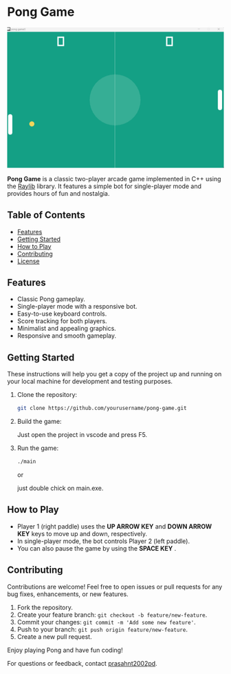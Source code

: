 
# Pong Game

![Pong Game Screenshot](pong-ss.png)

**Pong Game** is a classic two-player arcade game implemented in C++ using the [Raylib](https://www.raylib.com/) library. It features a simple bot for single-player mode and provides hours of fun and nostalgia.

## Table of Contents

- [Features](#features)
- [Getting Started](#getting-started)
- [How to Play](#how-to-play)
- [Contributing](#contributing)
- [License](#license)

## Features

- Classic Pong gameplay.
- Single-player mode with a responsive bot.
- Easy-to-use keyboard controls.
- Score tracking for both players.
- Minimalist and appealing graphics.
- Responsive and smooth gameplay.




## Getting Started

These instructions will help you get a copy of the project up and running on your local machine for development and testing purposes.

1. Clone the repository:

   ```bash
   git clone https://github.com/yourusername/pong-game.git
   ```

2. Build the game:

   Just open the project in vscode and press F5.

3. Run the game:

   ```bash
   ./main
   ```
   or

   just double chick on main.exe.

## How to Play

- Player 1 (right paddle) uses the **UP ARROW KEY** and **DOWN ARROW KEY** keys to move up and down, respectively.
- In single-player mode, the bot controls Player 2 (left paddle).
- You can also pause the game by using the **SPACE KEY** .

## Contributing

Contributions are welcome! Feel free to open issues or pull requests for any bug fixes, enhancements, or new features.

1. Fork the repository.
2. Create your feature branch: `git checkout -b feature/new-feature`.
3. Commit your changes: `git commit -m 'Add some new feature'`.
4. Push to your branch: `git push origin feature/new-feature`.
5. Create a new pull request.



Enjoy playing Pong and have fun coding!

For questions or feedback, contact [prasahnt2002pd](prashant2002singh915@gmail.com).
